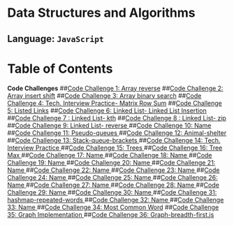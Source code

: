 # Data Structures and Algorithms

## Language: `JavaScript`

# Table of Contents

**Code Challenges**
##[Code Challenge 1: Array reverse](arrays-401/code-challenge1.md)
##[Code Challenge 2: Array insert shift](arrays-401/code-challenge2.md)
##[Code Challenge 3: Array binary search](arrays-401/code-challenge3.md)
##[Code Challenge 4: Tech. Interview Practice- Matrix Row Sum](arrays-401/code-challenge4.md)
##[Code Challenge 5: Listed Links](linked-list-401/code-challenge5.md)
##[Code Challenge 6: Linked List- Linked List Insertion](linked-list-insertion/code-challenge6.md)
##[Code Challenge 7 : Linked List- kth](linked-list-insertion/code-challenge7.md)
##[Code Challenge 8 : Linked List- zip](linked-list-zip/code-challenge8.md)
##[Code Challenge 9: Linked List- reverse ](linked-list-insertion/code-challenge9.md)
##[Code Challenge 10: Name ](pathName/code-challenge10.md)
##[Code Challenge 11: Pseudo-queues ](stacks-and-queues/code-challenge11.md)
##[Code Challenge 12: Animal-shelter ](stacks-and-queues/code-challenge12.md)
##[Code Challenge 13: Stack-queue-brackets ](stacks-and-queues/code-challenge13.md)
##[Code Challenge 14: Tech. Interview Practice ](stacks-and-queues/code-challenge14.md)
##[Code Challenge 15: Trees ](trees/tree.js)
##[Code Challenge 16: Tree Max ](trees/tree-max.js)
##[Code Challenge 17: Name ](pathName/)
##[Code Challenge 18: Name ](pathName/)
##[Code Challenge 19: Name ](pathName/)
##[Code Challenge 20: Name ](pathName/)
##[Code Challenge 21: Name ](pathName/)
##[Code Challenge 22: Name ](pathName/)
##[Code Challenge 23: Name ](pathName/)
##[Code Challenge 24: Name ](pathName/)
##[Code Challenge 25: Name ](pathName/)
##[Code Challenge 26: Name ](pathName/)
##[Code Challenge 27: Name ](pathName/)
##[Code Challenge 28: Name ](pathName/)
##[Code Challenge 29: Name ](pathName/)
##[Code Challenge 30: Name ](hashmap/code-challenge31.md)
##[Code Challenge 31: hashmap-repeated-words ](has/)
##[Code Challenge 32: Name ](pathName/)
##[Code Challenge 33: Name ](pathName/)
##[Code Challenge 34: Most Common Word](hashmap/code-challenge34.md)
##[Code Challenge 35: Graph Implementation ](graphs/graph.js)
##[Code Challenge 36: Graph-breadth-first.js ](graphs/graph-breadth-first.js)


